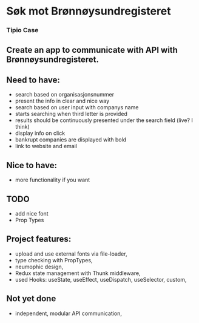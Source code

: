 # Søk mot Brønnøysundregisteret
### Tipio Case

## Create an app to communicate with API with Brønnøysundregisteret.

## Need to have:
- search based on organisasjonsnummer
- present the info in clear and nice way
- search based on user input with companys name
- starts searching when third letter is provided
- results should be continuously presented under the search field (live? I think)
- display info on click
- bankrupt companies are displayed with bold
- link to website and email

## Nice to have:
- more functionality if you want
## TODO
- add nice font
- Prop Types
  

## Project features:
- upload and use external fonts via file-loader,
- type checking with PropTypes,
- neumophic design,
- Redux state management with Thunk middleware,
- used Hooks: useState, useEffect, useDispatch, useSelector, custom,

## Not yet done
- independent, modular API communication,